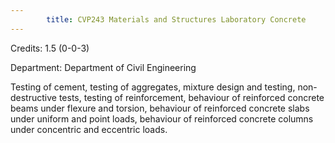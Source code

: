 ```yaml
---
        title: CVP243 Materials and Structures Laboratory Concrete
---
```

Credits: 1.5 (0-0-3)

Department: Department of Civil Engineering

Testing of cement, testing of aggregates, mixture design and testing, non-destructive tests, testing of reinforcement, behaviour of reinforced concrete beams under flexure and torsion, behaviour of reinforced concrete slabs under uniform and point loads, behaviour of reinforced concrete columns under concentric and eccentric loads.
